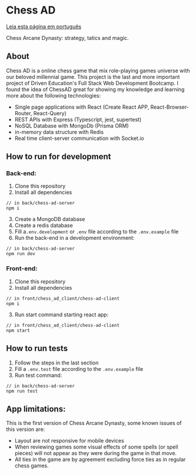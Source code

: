 # Chess AD

[Leia esta página em português](https://github.com/AldusD/chessad/blob/main/README-pt.md)

Chess Arcane Dynasty: strategy, tatics and magic.

## About 

Chess AD is a online chess game that mix role-playing games universe with our beloved millennial game.
This project is the last and more important project of Driven Education's Full Stack Web Development Bootcamp. I found the idea of ​​ChessAD great for showing my knowledge and learning more about the following technologies:
- Single page applications with React (Create React APP, React-Browser-Router, React-Query)
- REST APIs with Express (Typescript, jest, supertest)
- NoSQL Database with MongoDb (Prisma ORM)
- in-memory data structure with Redis
- Real time client-server communication with Socket.io

## How to run for development

### Back-end:

1. Clone this repository
2. Install all dependencies 

```node
// in back/chess-ad-server
npm i
```

3. Create a MongoDB database
4. Create a redis database
5. Fill a`.env.development` or `.env` file according to the `.env.example` file
6. Run the back-end in a development environment:

```node
// in back/chess-ad-server
npm run dev
```

### Front-end:

1. Clone this repository
2. Install all dependencies 

```node
// in front/chess_ad_client/chess-ad-client
npm i
```

3. Run start command starting react app:

```node
// in front/chess_ad_client/chess-ad-client
npm start
```

## How to run tests

1. Follow the steps in the last section
2. Fill a `.env.test` file according to the `.env.example` file
3. Run test command:

```node
// in back/chess-ad-server
npm run test
```

## App limitations:

This is the first version of Chess Arcane Dynasty, some known issues of this version are:
- Layout are not responsive for mobile devices
- When reviewing games some visual effects of some spells (or spell pieces) will not appear as they were during the game in that move.
- All ties in the game are by agreement excluding force ties as in regular chess games. 
